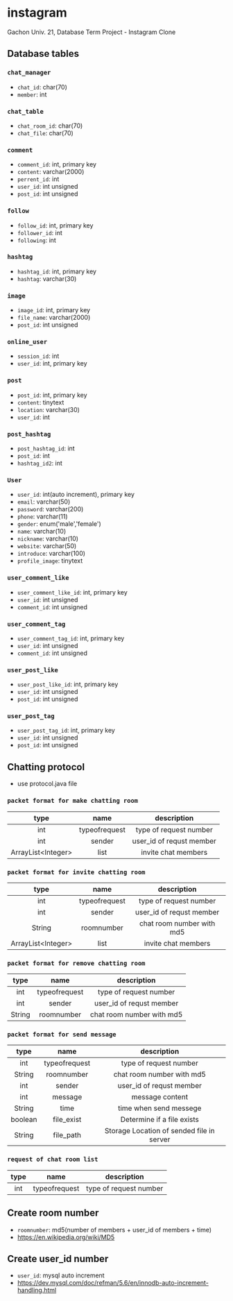 # instagram
Gachon Univ. 21, Database Term Project - Instagram Clone

## Database tables

### `chat_manager`
* `chat_id`: char(70)
* `member`: int

### `chat_table`
* `chat_room_id`: char(70)
* `chat_file`: char(70)

### `comment`
* `comment_id`: int, primary key
* `content`: varchar(2000)
* `perrent_id`: int
* `user_id`: int unsigned
* `post_id`: int unsigned

### `follow`
* `follow_id`: int, primary key
* `follower_id`: int
* `following`: int

### `hashtag`
* `hashtag_id`: int, primary key
* `hashtag`: varchar(30)

### `image`
* `image_id`: int, primary key
* `file_name`: varchar(2000)
* `post_id`: int unsigned

### `online_user`
* `session_id`: int
* `user_id`: int, primary key

### `post`
* `post_id`: int, primary key
* `content`: tinytext
* `location`: varchar(30)
* `user_id`: int

### `post_hashtag`

* `post_hashtag_id`: int
* `post_id`: int
* `hashtag_id2`: int

### `User`
* `user_id`: int(auto increment), primary key
* `email`: varchar(50)
* `password`: varchar(200)
* `phone`: varchar(11)
* `gender`: enum('male','female')
* `name`: varchar(10)
* `nickname`: varchar(10)
* `website`: varchar(50)
* `introduce`: varchar(100)
* `profile_image`: tinytext

### `user_comment_like`
* `user_comment_like_id`: int, primary key
* `user_id`: int unsigned
* `comment_id`: int unsigned

### `user_comment_tag`
* `user_comment_tag_id`: int, primary key
* `user_id`: int unsigned
* `comment_id`: int unsigned

### `user_post_like`
* `user_post_like_id`: int, primary key
* `user_id`: int unsigned
* `post_id`: int unsigned

### `user_post_tag`
* `user_post_tag_id`: int, primary key
* `user_id`: int unsigned
* `post_id`: int unsigned

## Chatting protocol

* use protocol.java file

### `packet format for make chatting room`

|        type         |     name      |       description        |
|:-------------------:|:-------------:|:------------------------:|
|         int         | typeofrequest |  type of request number  |
|         int         |    sender     | user_id of requst member |
| ArrayList\<Integer> |     list      |   invite chat members    |


### `packet format for invite chatting room`

|        type         |     name      |        description        |
|:-------------------:|:-------------:|:-------------------------:|
|         int         | typeofrequest |  type of request number   |
|         int         |    sender     | user_id of requst member  |
|       String        |  roomnumber   | chat room number with md5 |
| ArrayList\<Integer> |     list      |    invite chat members    |

### `packet format for remove chatting room`

|        type         |     name      |        description        |
|:-------------------:|:-------------:|:-------------------------:|
|         int         | typeofrequest |  type of request number   |
|         int         |    sender     | user_id of requst member  |
|       String        |  roomnumber   | chat room number with md5 |

### `packet format for send message`

|  type   |     name      |                description                |
|:-------:|:-------------:|:-----------------------------------------:|
|   int   | typeofrequest |          type of request number           |
| String  |  roomnumber   |         chat room number with md5         |
|   int   |    sender     |         user_id of requst member          |
|   int   |    message    |              message content              |
| String  |     time      |          time when send messege           |
| boolean |  file_exist   |        Determine if a file exists         |
| String  |   file_path   | Storage Location of sended file in server |

### `request of chat room list`
|  type   |     name      |                description                |
|:-------:|:-------------:|:-----------------------------------------:|
|   int   | typeofrequest |          type of request number           |


## Create room number

* `roomnumber`: md5(number of members + user_id of members + time)
* https://en.wikipedia.org/wiki/MD5

## Create user_id number

* `user_id`: mysql auto increment
* https://dev.mysql.com/doc/refman/5.6/en/innodb-auto-increment-handling.html

